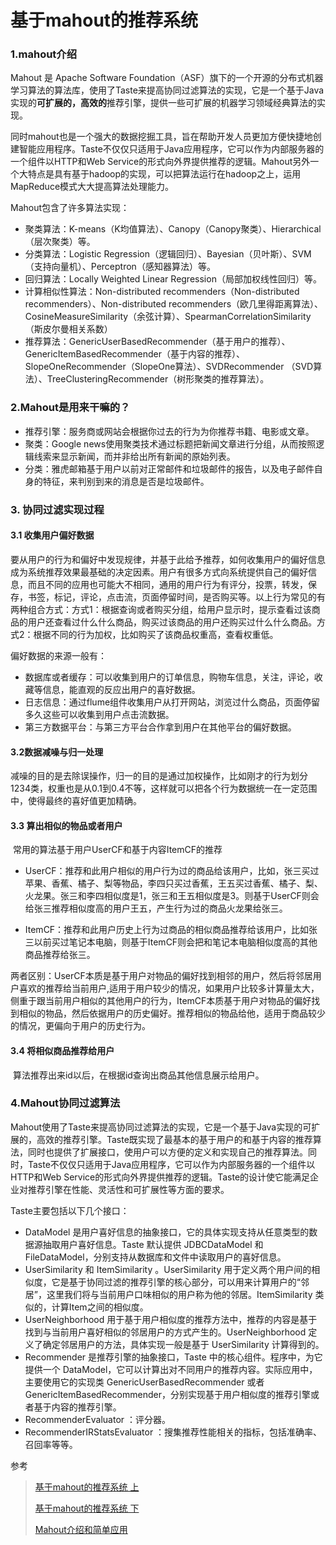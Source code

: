 # 基于mahout的推荐系统

### 1.mahout介绍

Mahout 是 Apache Software Foundation（ASF）旗下的一个开源的分布式机器学习算法的算法库，使用了Taste来提高协同过滤算法的实现，它是一个基于Java实现的**可扩展的，高效的**推荐引擎，提供一些可扩展的机器学习领域经典算法的实现。

同时mahout也是一个强大的数据挖掘工具，旨在帮助开发人员更加方便快捷地创建智能应用程序。Taste不仅仅只适用于Java应用程序，它可以作为内部服务器的一个组件以HTTP和Web Service的形式向外界提供推荐的逻辑。Mahout另外一个大特点是具有基于hadoop的实现，可以把算法运行在hadoop之上，运用MapReduce模式大大提高算法处理能力。

Mahout包含了许多算法实现：

- 聚类算法：K-means（K均值算法）、Canopy（Canopy聚类）、Hierarchical（层次聚类）等。
- 分类算法：Logistic Regression（逻辑回归）、Bayesian（贝叶斯）、SVM（支持向量机）、Perceptron（感知器算法）等。
- 回归算法：Locally Weighted Linear Regression（局部加权线性回归）等。
- 计算相似性算法：Non-distributed recommenders（Non-distributed recommenders）、Non-distributed recommenders（欧几里得距离算法）、CosineMeasureSimilarity（余弦计算）、SpearmanCorrelationSimilarity（斯皮尔曼相关系数）
- 推荐算法：GenericUserBasedRecommender（基于用户的推荐）、GenericItemBasedRecommender（基于内容的推荐）、SlopeOneRecommender（SlopeOne算法）、SVDRecommender （SVD算法）、TreeClusteringRecommender（树形聚类的推荐算法）。

### 2.Mahout是用来干嘛的？

- 推荐引擎：服务商或网站会根据你过去的行为为你推荐书籍、电影或文章。
- 聚类：Google news使用聚类技术通过标题把新闻文章进行分组，从而按照逻辑线索来显示新闻，而并非给出所有新闻的原始列表。
- 分类：雅虎邮箱基于用户以前对正常邮件和垃圾邮件的报告，以及电子邮件自身的特征，来判别到来的消息是否是垃圾邮件。

 ### 3. 协同过滤实现过程

#### **3.1 收集用户偏好数据**

​     要从用户的行为和偏好中发现规律，并基于此给予推荐，如何收集用户的偏好信息成为系统推荐效果最基础的决定因素。用户有很多方式向系统提供自己的偏好信息，而且不同的应用也可能大不相同，通用的用户行为有评分，投票，转发，保存，书签，标记，评论，点击流，页面停留时间，是否购买等。以上行为常见的有两种组合方式：方式1：根据查询或者购买分组，给用户显示时，提示查看过该商品的用户还查看过什么什么商品，购买过该商品的用户还购买过什么什么商品。方式2：根据不同的行为加权，比如购买了该商品权重高，查看权重低。

偏好数据的来源一般有：

- 数据库或者缓存：可以收集到用户的订单信息，购物车信息，关注，评论，收藏等信息，能直观的反应出用户的喜好数据。
- 日志信息：通过flume组件收集用户从打开网站，浏览过什么商品，页面停留多久这些可以收集到用户点击流数据。
- 第三方数据平台：与第三方平台合作拿到用户在其他平台的偏好数据。

#### **3.2数据减噪与归一处理**

​     减噪的目的是去除误操作，归一的目的是通过加权操作，比如刚才的行为划分1234类，权重也是从0.1到0.4不等，这样就可以把各个行为数据统一在一定范围中，使得最终的喜好值更加精确。

#### **3.3 算出相似的物品或者用户**

​     常用的算法基于用户UserCF和基于内容ItemCF的推荐

- UserCF：推荐和此用户相似的用户行为过的商品给该用户，比如，张三买过苹果、香蕉、橘子、梨等物品，李四只买过香蕉，王五买过香蕉、橘子、梨、火龙果。张三和李四相似度是1，张三和王五相似度是3。则基于UserCF则会给张三推荐相似度高的用户王五，产生行为过的商品火龙果给张三。

- ItemCF：推荐和此用户历史上行为过商品的相似商品推荐给该用户，比如张三以前买过笔记本电脑，则基于ItemCF则会把和笔记本电脑相似度高的其他商品推荐给张三。

​     两者区别：UserCF本质是基于用户对物品的偏好找到相邻的用户，然后将邻居用户喜欢的推荐给当前用户,适用于用户较少的情况，如果用户比较多计算量太大，侧重于跟当前用户相似的其他用户的行为，ItemCF本质基于用户对物品的偏好找到相似的物品，然后依据用户的历史偏好。推荐相似的物品给他，适用于商品较少的情况，更偏向于用户的历史行为。

#### **3.4 将相似商品推荐给用户**

​     算法推荐出来id以后，在根据id查询出商品其他信息展示给用户。

### 4.Mahout协同过滤算法

Mahout使用了Taste来提高协同过滤算法的实现，它是一个基于Java实现的可扩展的，高效的推荐引擎。Taste既实现了最基本的基于用户的和基于内容的推荐算法，同时也提供了扩展接口，使用户可以方便的定义和实现自己的推荐算法。同时，Taste不仅仅只适用于Java应用程序，它可以作为内部服务器的一个组件以HTTP和Web Service的形式向外界提供推荐的逻辑。Taste的设计使它能满足企业对推荐引擎在性能、灵活性和可扩展性等方面的要求。

Taste主要包括以下几个接口：

- DataModel 是用户喜好信息的抽象接口，它的具体实现支持从任意类型的数据源抽取用户喜好信息。Taste 默认提供 JDBCDataModel 和 FileDataModel，分别支持从数据库和文件中读取用户的喜好信息。
- UserSimilarity 和 ItemSimilarity 。UserSimilarity 用于定义两个用户间的相似度，它是基于协同过滤的推荐引擎的核心部分，可以用来计算用户的“邻居”，这里我们将与当前用户口味相似的用户称为他的邻居。ItemSimilarity 类似的，计算Item之间的相似度。
- UserNeighborhood 用于基于用户相似度的推荐方法中，推荐的内容是基于找到与当前用户喜好相似的邻居用户的方式产生的。UserNeighborhood 定义了确定邻居用户的方法，具体实现一般是基于 UserSimilarity 计算得到的。
- Recommender 是推荐引擎的抽象接口，Taste 中的核心组件。程序中，为它提供一个 DataModel，它可以计算出对不同用户的推荐内容。实际应用中，主要使用它的实现类 GenericUserBasedRecommender 或者 GenericItemBasedRecommender，分别实现基于用户相似度的推荐引擎或者基于内容的推荐引擎。
- RecommenderEvaluator ：评分器。
- RecommenderIRStatsEvaluator ：搜集推荐性能相关的指标，包括准确率、召回率等等。







参考

> [基于mahout的推荐系统 上](https://blog.csdn.net/qq_40208605/article/details/105838555?spm=1001.2014.3001.5502)
>
> [基于mahout的推荐系统 下](https://blog.csdn.net/qq_40208605/article/details/105840101)
>
> [Mahout介绍和简单应用](https://www.cnblogs.com/ahu-lichang/p/7073836.html)